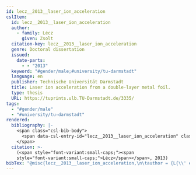 ```yaml
---
id: lecz__2013__laser_ion_acceleration
cslItem:
  id: lecz__2013__laser_ion_acceleration
  author:
    - family: Lécz
      given: Zsolt
  citation-key: lecz__2013__laser_ion_acceleration
  genre: Doctoral dissertation
  issued:
    date-parts:
      - - "2013"
  keyword: "#gender/male;#university/tu-darmstadt"
  language: en
  publisher: Technische Universität Darmstadt
  title: Laser ion acceleration from a double-layer metal foil.
  type: thesis
  URL: https://tuprints.ulb.TU-Darmstadt.de/3335/
tags:
  - "#gender/male"
  - "#university/tu-darmstadt"
rendered:
  bibliography: |-
    <span class="csl-bib-body">
      <span data-csl-entry-id="lecz__2013__laser_ion_acceleration" class="csl-entry"><span class='author-bib'>Lécz</span>. <span class='date-bib'>(2013)</span>. <span class='title'><i><b><span style="font-style:normal;">Laser ion acceleration from a double-layer metal foil.</span></b></i></span> [Doctoral dissertation, Technische Universität Darmstadt]. <span class='URL'><a href='https://tuprints.ulb.TU-Darmstadt.de/3335/'>LINK</a></span></span>
    </span>
  citation: >-
    (<span style="font-variant:small-caps;"><span
    style="font-variant:small-caps;">Lécz</span></span>, 2013)
bibTex: "@misc{lecz__2013__laser_ion_acceleration,\n\tauthor = {L{\\' e}cz, Zsolt},\n\tyear = {2013},\n\tschool = {Technische Universit{\\\" a}t Darmstadt},\n\ttitle = {Laser ion acceleration from a double-layer metal foil.},\n\ttype = {Doctoral dissertation},\n\turl = {https://tuprints.ulb.TU-Darmstadt.de/3335/},\n}\n\n"
---
```

